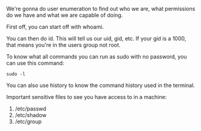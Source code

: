 We're gonna do user enumeration to find out who we are, what permissions do we have and what we are capable of doing.

First off, you can start off with whoami.

You can then do id. This will tell us our uid, gid, etc. If your gid is a 1000, that means you're in the users group not root.

To know what all commands you can run as sudo with no password, you can use this command:

```shell
sudo -l
```

You can also use history to know the command history used in the terminal.

Important sensitive files to see you have access to in a machine:

1. /etc/passwd
2. /etc/shadow
3. /etc/group